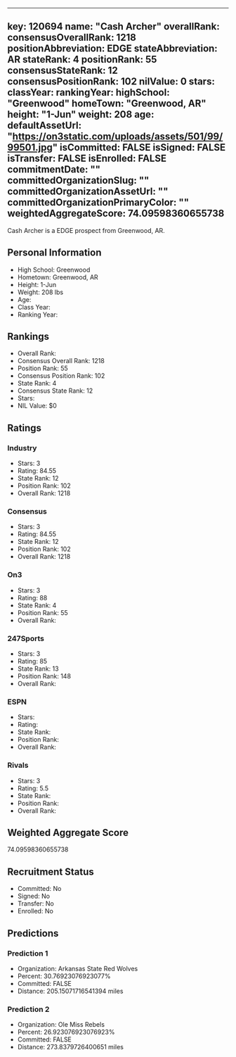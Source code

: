 ---
  key: 120694
  name: "Cash Archer"
  overallRank: 
  consensusOverallRank: 1218
  positionAbbreviation: EDGE
  stateAbbreviation: AR
  stateRank: 4
  positionRank: 55
  consensusStateRank: 12
  consensusPositionRank: 102
  nilValue: 0
  stars: 
  classYear: 
  rankingYear: 
  highSchool: "Greenwood"
  homeTown: "Greenwood, AR"
  height: "1-Jun"
  weight: 208
  age: 
  defaultAssetUrl: "https://on3static.com/uploads/assets/501/99/99501.jpg"
  isCommitted: FALSE
  isSigned: FALSE
  isTransfer: FALSE
  isEnrolled: FALSE
  commitmentDate: ""
  committedOrganizationSlug: ""
  committedOrganizationAssetUrl: ""
  committedOrganizationPrimaryColor: ""
  weightedAggregateScore: 74.09598360655738
  ---
  
  Cash Archer is a EDGE prospect from Greenwood, AR.
  
  ## Personal Information
  - High School: Greenwood
  - Hometown: Greenwood, AR
  - Height: 1-Jun
  - Weight: 208 lbs
  - Age: 
  - Class Year: 
  - Ranking Year: 
  
  ## Rankings
  - Overall Rank: 
  - Consensus Overall Rank: 1218
  - Position Rank: 55
  - Consensus Position Rank: 102
  - State Rank: 4
  - Consensus State Rank: 12
  - Stars: 
  - NIL Value: $0
  
  ## Ratings
  
  ### Industry
  - Stars: 3
  - Rating: 84.55
  - State Rank: 12
  - Position Rank: 102
  - Overall Rank: 1218
  
  ### Consensus
  - Stars: 3
  - Rating: 84.55
  - State Rank: 12
  - Position Rank: 102
  - Overall Rank: 1218
  
  ### On3
  - Stars: 3
  - Rating: 88
  - State Rank: 4
  - Position Rank: 55
  - Overall Rank: 
  
  ### 247Sports
  - Stars: 3
  - Rating: 85
  - State Rank: 13
  - Position Rank: 148
  - Overall Rank: 
  
  ### ESPN
  - Stars: 
  - Rating: 
  - State Rank: 
  - Position Rank: 
  - Overall Rank: 
  
  ### Rivals
  - Stars: 3
  - Rating: 5.5
  - State Rank: 
  - Position Rank: 
  - Overall Rank: 
  
  ## Weighted Aggregate Score
  74.09598360655738
  
  ## Recruitment Status
  - Committed: No
  - Signed: No
  - Transfer: No
  - Enrolled: No
  
  
  
  ## Predictions
  
  ### Prediction 1
  - Organization: Arkansas State Red Wolves
  - Percent: 30.76923076923077%
  - Committed: FALSE
  - Distance: 205.15071716541394 miles
  
  ### Prediction 2
  - Organization: Ole Miss Rebels
  - Percent: 26.923076923076923%
  - Committed: FALSE
  - Distance: 273.8379726400651 miles
  